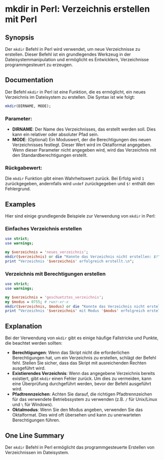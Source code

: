 <!--
Meta Description: # mkdir in Perl: Verzeichnis erstellen mit Perl ## Synopsis Der `mkdir` Befehl in Perl wird verwendet, um neue Verzeichnisse zu erstellen. Dieser Befe...
Meta Keywords: verzeichnis, mkdir, das, perl, erstellen
-->

# mkdir in Perl: Verzeichnis erstellen mit Perl

## Synopsis
Der `mkdir` Befehl in Perl wird verwendet, um neue Verzeichnisse zu erstellen. Dieser Befehl ist ein grundlegendes Werkzeug in der Dateisystemmanipulation und ermöglicht es Entwicklern, Verzeichnisse programmgesteuert zu erzeugen.

## Documentation
Der Befehl `mkdir` in Perl ist eine Funktion, die es ermöglicht, ein neues Verzeichnis im Dateisystem zu erstellen. Die Syntax ist wie folgt:

```perl
mkdir(DIRNAME, MODE);
```

### Parameter:
- **DIRNAME**: Der Name des Verzeichnisses, das erstellt werden soll. Dies kann ein relativer oder absoluter Pfad sein.
- **MODE**: (Optional) Ein Moduswert, der die Berechtigungen des neuen Verzeichnisses festlegt. Dieser Wert wird im Oktalformat angegeben. Wenn dieser Parameter nicht angegeben wird, wird das Verzeichnis mit den Standardberechtigungen erstellt.

### Rückgabewert:
Die `mkdir` Funktion gibt einen Wahrheitswert zurück. Bei Erfolg wird `1` zurückgegeben, andernfalls wird `undef` zurückgegeben und `$!` enthält den Fehlergrund.

## Examples
Hier sind einige grundlegende Beispiele zur Verwendung von `mkdir` in Perl:

### Einfaches Verzeichnis erstellen
```perl
use strict;
use warnings;

my $verzeichnis = 'neues_verzeichnis';
mkdir($verzeichnis) or die "Konnte das Verzeichnis nicht erstellen: $!";
print "Verzeichnis '$verzeichnis' erfolgreich erstellt.\n";
```

### Verzeichnis mit Berechtigungen erstellen
```perl
use strict;
use warnings;

my $verzeichnis = 'geschuetztes_verzeichnis';
my $modus = 0755; # rwxr-xr-x
mkdir($verzeichnis, $modus) or die "Konnte das Verzeichnis nicht erstellen: $!";
print "Verzeichnis '$verzeichnis' mit Modus '$modus' erfolgreich erstellt.\n";
```

## Explanation
Bei der Verwendung von `mkdir` gibt es einige häufige Fallstricke und Punkte, die beachtet werden sollten:

- **Berechtigungen**: Wenn das Skript nicht die erforderlichen Berechtigungen hat, um ein Verzeichnis zu erstellen, schlägt der Befehl fehl. Stellen Sie sicher, dass das Skript mit ausreichenden Rechten ausgeführt wird.
- **Existierendes Verzeichnis**: Wenn das angegebene Verzeichnis bereits existiert, gibt `mkdir` einen Fehler zurück. Um dies zu vermeiden, kann eine Überprüfung durchgeführt werden, bevor der Befehl ausgeführt wird.
- **Pfadtrennzeichen**: Achten Sie darauf, die richtigen Pfadtrennzeichen für das verwendete Betriebssystem zu verwenden (z.B. `/` für Unix/Linux und `\` für Windows).
- **Oktalmodus**: Wenn Sie den Modus angeben, verwenden Sie das Oktalformat. Dies wird oft übersehen und kann zu unerwarteten Berechtigungen führen.

## One Line Summary
Der `mkdir` Befehl in Perl ermöglicht das programmgesteuerte Erstellen von Verzeichnissen im Dateisystem.